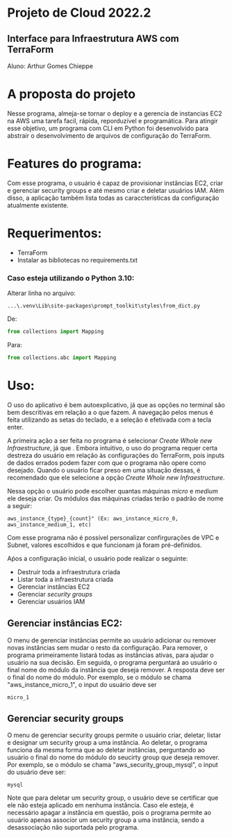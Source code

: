 # Projeto de Cloud 2022.2
## Interface para Infraestrutura AWS com TerraForm

Aluno: Arthur Gomes Chieppe

# A proposta do projeto

Nesse programa, almeja-se tornar o deploy e a gerencia de instancias EC2 na AWS uma tarefa facil, rápida, reporduzível e programática. Para atingir esse objetivo, um programa com CLI em Python foi desenvolvido para abstrair o desenvolvimento de arquivos de configuração do TerraForm.

# Features do programa:

Com esse programa, o usuário é capaz de provisionar instâncias EC2, criar e gerenciar security groups e até mesmo criar e deletar usuários IAM. Além disso, a aplicação também lista todas as caraccterísticas da configuração atualmente existente.

# Requerimentos:

* TerraForm
* Instalar as bibliotecas no requirements.txt
### Caso esteja utilizando o Python 3.10:

Alterar linha no arquivo: 
```
...\.venv\Lib\site-packages\prompt_toolkit\styles\from_dict.py
```
De:
```python
from collections import Mapping
```
Para:
```python 
from collections.abc import Mapping
```

# Uso:

O uso do aplicativo é bem autoexplicativo, já que as opções no terminal são bem descritivas em relação a o que fazem. A navegação pelos menus é feita utilizando as setas do teclado, e a seleção é efetivada com a tecla enter. 



A primeira ação a ser feita no programa é selecionar *Create Whole new Infraestructure*, já que  . Embora intuitivo, o uso do programa requer certa destreza do usuário em relação às configurações do TerraForm, pois inputs de dados errados podem fazer com que o programa não opere como desejado. Quando o usuário ficar preso em uma situação dessas, é recomendado que ele selecione a opção *Create Whole new Infraestructure*.

Nessa opção o usuário pode escolher quantas máquinas *micro* e *medium* ele deseja criar. Os módulos das máquinas criadas terão o padrão de nome a seguir:
```
aws_instance_{type}_{count}" (Ex: aws_instance_micro_0, aws_instance_medium_1, etc)
```
Com esse programa não é possível personalizar confirgurações de VPC e Subnet, valores escolhidos e que funcionam já foram pré-definidos.

Aṕos a configuração inicial, o usuário pode realizar o seguinte:
* Destruir toda a infraestrutura criada
* Listar toda a infraestrutura criada
* Gerenciar instâncias EC2
* Gerenciar *security groups*
* Gerenciar usuários IAM

## Gerenciar instâncias EC2:

O menu de gerenciar instâncias permite ao usuário adicionar ou remover novas instâncias sem mudar o resto da configuração. Para remover, o programa primeiramente listará todas as instâncias ativas, para ajudar o usuário na sua decisão. Em seguida, o programa perguntará ao usuário o final nome do módulo da instância que deseja remover.
A resposta deve ser o final do nome do módulo. Por exemplo, se o módulo se chama "aws_instance_micro_1", o input do usuário deve ser 
```
micro_1
```
## Gerenciar security groups

O menu de gerenciar security groups permite o usuário criar, deletar, listar e designar um security group a uma instância. Ao deletar, o programa funciona da mesma forma que ao deletar instâncias, perguntando ao usuário o final do nome do módulo do seucirty group que deseja remover. Por exemplo, se o módulo se chama "aws_security_group_mysql", o input do usuário deve ser:
```
mysql
```

Note que para deletar um security group, o usuário deve se certificar que ele não esteja aplicado em nenhuma instância. Caso ele esteja, é necessário apagar a instância em questão, pois o programa permite ao usuário apenas associor um security group a uma instância, sendo a desassociação não suportada pelo programa.






